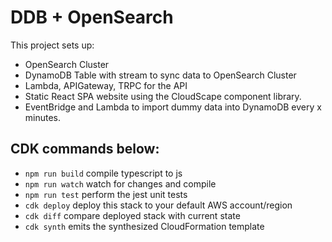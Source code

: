 # DDB + OpenSearch

This project sets up:

- OpenSearch Cluster
- DynamoDB Table with stream to sync data to OpenSearch Cluster
- Lambda, APIGateway, TRPC for the API
- Static React SPA website using the CloudScape component library.
- EventBridge and Lambda to import dummy data into DynamoDB every x minutes.

## CDK commands below:

- `npm run build` compile typescript to js
- `npm run watch` watch for changes and compile
- `npm run test` perform the jest unit tests
- `cdk deploy` deploy this stack to your default AWS account/region
- `cdk diff` compare deployed stack with current state
- `cdk synth` emits the synthesized CloudFormation template
